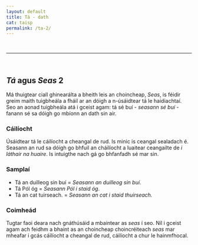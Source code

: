 ```yaml
---
layout: default
title: Tá - dath
cat: taisp
permalink: /ta-2/
---
```

<br>
<hr>
<br>

## *Tá* agus *Seas* 2
Má thuigtear ciall ghinearálta a bheith leis an choincheap,
*Seas*, is féidir greim maith tuigbheála a fháil ar an dóigh
a n-úsáidtear tá le haidiachtaí. Seo an aonad tuigbheála atá
i gceist agam: tá sé buí - *seasann sé buí* - fanann sé sa
dóigh go mbíonn an dath sin air.

### Cáilíocht
Úsáidtear tá le cáilíocht a cheangal de rud. Is minic is
ceangal sealadach é. Seasann an rud sa dóigh go bhfuil an
cháilíocht a luaitear ceangailte de *i láthair na huaire*.
Is intuigthe nach gá go bhfanfadh sé mar sin.

### Samplaí
- Tá an duilleog sin buí = *Seasann an duilleog sin buí*.
- Tá Pól óg = *Seasann Pól i staid óg*.
- Tá an cat tuirseach. = *Seasann an cat i staid thuirseach.*

### Coimheád
Tugtar faoi deara nach gnáthúsáid a mbaintear as *seas* í seo.
Níl i gceist agam ach feidhm a bhaint as an choincheap
choincréiteach *seas* mar mheafar i gcás cáilíocht a
cheangal de rud, cáilíocht a chur le hainmfhocal.





